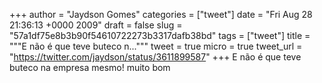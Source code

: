 
+++
author = "Jaydson Gomes"
categories = ["tweet"]
date = "Fri Aug 28 21:36:13 +0000 2009"
draft = false
slug = "57a1df75e8b3b90f54610722273b3317dafb38bd"
tags = ["tweet"]
title = """E não é que teve buteco n..."""
tweet = true
micro = true
tweet_url = "https://twitter.com/jaydson/status/3611899587"
+++
E não é que teve buteco na empresa mesmo! muito bom
